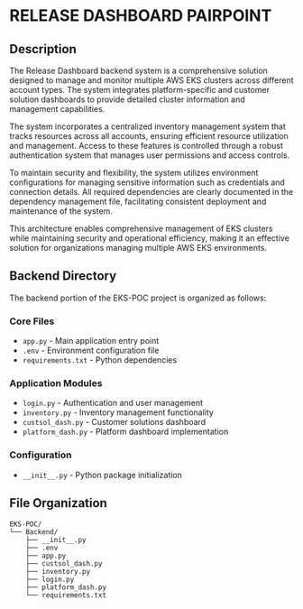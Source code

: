 # RELEASE DASHBOARD PAIRPOINT

## Description

The Release Dashboard backend system is a comprehensive solution designed to manage and monitor multiple AWS EKS clusters across different account types. The system integrates platform-specific and customer solution dashboards to provide detailed cluster information and management capabilities. 

The system incorporates a centralized inventory management system that tracks resources across all accounts, ensuring efficient resource utilization and management. Access to these features is controlled through a robust authentication system that manages user permissions and access controls. 

To maintain security and flexibility, the system utilizes environment configurations for managing sensitive information such as credentials and connection details. All required dependencies are clearly documented in the dependency management file, facilitating consistent deployment and maintenance of the system.

This architecture enables comprehensive management of EKS clusters while maintaining security and operational efficiency, making it an effective solution for organizations managing multiple AWS EKS environments.

## Backend Directory

The backend portion of the EKS-POC project is organized as follows:

### Core Files
- `app.py` - Main application entry point
- `.env` - Environment configuration file
- `requirements.txt` - Python dependencies

### Application Modules
- `login.py` - Authentication and user management
- `inventory.py` - Inventory management functionality
- `custsol_dash.py` - Customer solutions dashboard
- `platform_dash.py` - Platform dashboard implementation

### Configuration
- `__init__.py` - Python package initialization

## File Organization

```
EKS-POC/
└── Backend/
    ├── __init__.py
    ├── .env
    ├── app.py
    ├── custsol_dash.py
    ├── inventory.py
    ├── login.py
    ├── platform_dash.py
    └── requirements.txt
```
